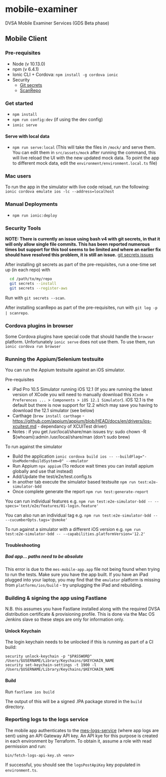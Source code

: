# mobile-examiner

DVSA Mobile Examiner Services (GDS Beta phase)

## Mobile Client

### Pre-requisites

- Node (v 10.13.0)
- npm (v 6.4.1)
- Ionic CLI + Cordova: `npm install -g cordova ionic`
- Security
  - [Git secrets](https://github.com/awslabs/git-secrets)
  - [ScanRepo](https://github.com/UKHomeOffice/repo-security-scanner)

### Get started

- `npm install`
- `npm run config:dev` (if using the dev config)
- `ionic serve`

#### Serve with local data
- `npm run serve:local` (This will take the files in `/mock/` and serve them. You can edit them in `src/assets/mock` after running the command, this will live reload the UI with the new updated mock data. To point the app to different mock data, edit the `environment/environment.local.ts` file)

### Mac users

To run the app in the simulator with live code reload, run the following:
`ionic cordova emulate ios -lc --address=localhost`

### Manual Deployments

- `npm run ionic:deploy`

### Security Tools

**NOTE: There is currently an issue using bash v4 with git secrets, in that it will only allow single file commits. This has been reported numerous times but support for this tool seems to be limited and where an earlier fix should have resolved this problem, it is still an issue.**
[git secrets issues](https://github.com/awslabs/git-secrets/issues)

After installing git secrets as part of the pre-requisites, run a one-time set up (in each repo) with

```bash
  cd /path/to/my/repo
  git secrets --install
  git secrets --register-aws
```

Run with `git secrets --scan`.

After installing scanRepo as part of the pre-requisites, run with `git log -p | scanrepo`.

### Cordova plugins in browser

Some Cordova plugins have special code that should handle the `browser` platform. Unfortunately `ionic serve` does not use them. To use them, run `ionic cordova run browser`

### Running the Appium/Selenium testsuite

You can run the Appium testsuite against an iOS simulator.

Pre-requisites

- iPad Pro 10.5 Simulator running iOS 12.1 (If you are running the latest version of XCode you will need to manually download this `XCode > Preferences ... > Components > iOS 12.1 Simulator`). iOS 12.1 is the default but there is now support for 12.2 which may save you having to download the 12.1 simulator (see below)
- Carthage (`brew install carthage` - https://github.com/appium/appium/blob/HEAD/docs/en/drivers/ios-xcuitest.md - dependancy of XCUITest driver)
- Notes : if you get /usr/local/share/man issues 
          try: sudo chown -R $(whoami):admin /usr/local/share/man (don't sudo brew)

To run against the simulator

- Build the application `ionic cordova build ios -- --buildFlag="-UseModernBuildSystem=0" --emulator`
- Run Appium `npx appium` (To reduce wait times you can install appium globally and use that instead)
- Add/Update the test/e2e/test.config.ts
- In another tab execute the simulator based testsuite `npm run test:e2e-simulator-bdd`
- Once complete generate the report `npm run test:generate-report`

You can run individual features e.g. `npm run test:e2e-simulator-bdd -- --specs='test/e2e/features/01-login.feature'`

You can also run an individual tag e.g. `npm run test:e2e-simulator-bdd -- --cucumberOpts.tags='@smoke'`

To run against a simulator with a different iOS version e.g. `npm run test:e2e-simulator-bdd -- --capabilities.platformVersion='12.2'`

#### Troubleshooting

##### Bad app... paths need to be absolute

This error is due to the `mes-mobile-app.app` file not being found when trying to run the tests. Make sure you have the app built.
If you have an iPad plugged into your laptop, you may find that the `emulator` platform is missing from `platforms/ios/build` - try unplugging the iPad and rebuilding.

### Building & signing the app using Fastlane
N.B. this assumes you have Fastlane installed along with the required DVSA distribution certificate & provisioning profile. This is done via the Mac OS Jenkins slave so these steps are only for information only. 

#### Unlock Keychain
The login keychain needs to be unlocked if this is running as part of a CI build:

```
security unlock-keychain -p "$PASSWORD" /Users/$USERNAME/Library/Keychains/$KEYCHAIN_NAME
security set-keychain-settings -t 1900 -l /Users/$USERNAME/Library/Keychains/$KEYCHAIN_NAME
```

#### Build

 Run `fastlane ios build` 
 
 The output of this will be a signed .IPA package stored in the `build` directory.

### Reporting logs to the logs service

The mobile app authenticates to the [mes-logs-service](https://github.com/dvsa/mes-logs-service) (where app logs are sent) using an API Gateway API key.
An API kye for this purpose is created in each environment by Terraform. To obtain it, assume a role with read permission and run:

```shell
bin/fetch-logs-api-key.sh <env>
```

If successful, you should see the `logsPostApiKey` key populated in `environment.ts`.
